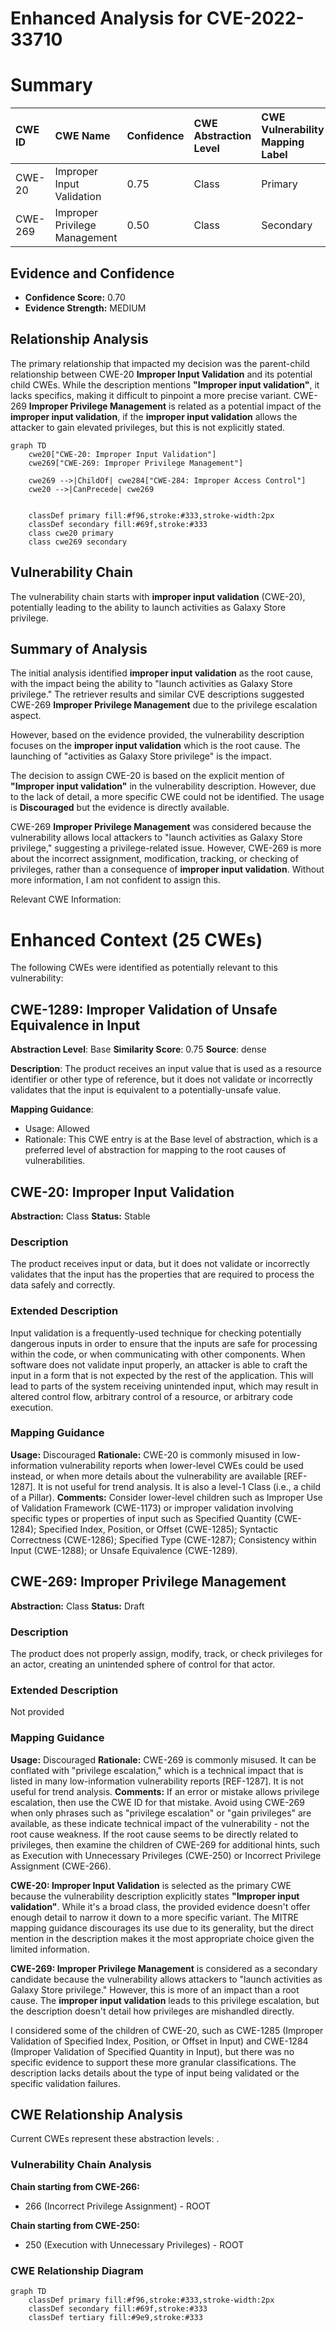 # Enhanced Analysis for CVE-2022-33710

# Summary
| CWE ID  | CWE Name                                                       | Confidence | CWE Abstraction Level | CWE Vulnerability Mapping Label | CWE-Vulnerability Mapping Notes |
| :-------- | :------------------------------------------------------------- | :--------- | :---------------------- | :------------------------------ | :------------------------------ |
| CWE-20  | Improper Input Validation                                         | 0.75       | Class                   | Primary                         | Discouraged                    |
| CWE-269 | Improper Privilege Management                      | 0.50      | Class                   | Secondary                         | Discouraged                    |

## Evidence and Confidence

*   **Confidence Score:** 0.70
*   **Evidence Strength:** MEDIUM

## Relationship Analysis
The primary relationship that impacted my decision was the parent-child relationship between CWE-20 **Improper Input Validation** and its potential child CWEs. While the description mentions **"Improper input validation"**, it lacks specifics, making it difficult to pinpoint a more precise variant. CWE-269 **Improper Privilege Management** is related as a potential impact of the **improper input validation**, if the **improper input validation** allows the attacker to gain elevated privileges, but this is not explicitly stated.

```mermaid
graph TD
    cwe20["CWE-20: Improper Input Validation"]
    cwe269["CWE-269: Improper Privilege Management"]
    
    cwe269 -->|ChildOf| cwe284["CWE-284: Improper Access Control"]
    cwe20 -->|CanPrecede| cwe269
    

    classDef primary fill:#f96,stroke:#333,stroke-width:2px
    classDef secondary fill:#69f,stroke:#333
    class cwe20 primary
    class cwe269 secondary
```

## Vulnerability Chain
The vulnerability chain starts with **improper input validation** (CWE-20), potentially leading to the ability to launch activities as Galaxy Store privilege.

## Summary of Analysis
The initial analysis identified **improper input validation** as the root cause, with the impact being the ability to "launch activities as Galaxy Store privilege." The retriever results and similar CVE descriptions suggested CWE-269 **Improper Privilege Management** due to the privilege escalation aspect.

However, based on the evidence provided, the vulnerability description focuses on the **improper input validation** which is the root cause. The launching of "activities as Galaxy Store privilege" is the impact.

The decision to assign CWE-20 is based on the explicit mention of **"Improper input validation"** in the vulnerability description. However, due to the lack of detail, a more specific CWE could not be identified. The usage is **Discouraged** but the evidence is directly available.

CWE-269 **Improper Privilege Management** was considered because the vulnerability allows local attackers to "launch activities as Galaxy Store privilege," suggesting a privilege-related issue. However, CWE-269 is more about the incorrect assignment, modification, tracking, or checking of privileges, rather than a consequence of **improper input validation**. Without more information, I am not confident to assign this.

Relevant CWE Information:

# Enhanced Context (25 CWEs)
The following CWEs were identified as potentially relevant to this vulnerability:

## CWE-1289: Improper Validation of Unsafe Equivalence in Input
**Abstraction Level**: Base
**Similarity Score**: 0.75
**Source**: dense

**Description**:
The product receives an input value that is used as a resource identifier or other type of reference, but it does not validate or incorrectly validates that the input is equivalent to a potentially-unsafe value.

**Mapping Guidance**:
- Usage: Allowed
- Rationale: This CWE entry is at the Base level of abstraction, which is a preferred level of abstraction for mapping to the root causes of vulnerabilities.
## CWE-20: Improper Input Validation
**Abstraction:** Class
**Status:** Stable

### Description
The product receives input or data, but it does
        not validate or incorrectly validates that the input has the
        properties that are required to process the data safely and
        correctly.

### Extended Description
Input validation is a frequently-used technique for checking potentially dangerous inputs in order to ensure that the inputs are safe for processing within the code, or when communicating with other components. When software does not validate input properly, an attacker is able to craft the input in a form that is not expected by the rest of the application. This will lead to parts of the system receiving unintended input, which may result in altered control flow, arbitrary control of a resource, or arbitrary code execution.
### Mapping Guidance
**Usage:** Discouraged
**Rationale:** CWE-20 is commonly misused in low-information vulnerability reports when lower-level CWEs could be used instead, or when more details about the vulnerability are available [REF-1287]. It is not useful for trend analysis. It is also a level-1 Class (i.e., a child of a Pillar).
**Comments:** Consider lower-level children such as Improper Use of Validation Framework (CWE-1173) or improper validation involving specific types or properties of input such as Specified Quantity (CWE-1284); Specified Index, Position, or Offset (CWE-1285); Syntactic Correctness (CWE-1286); Specified Type (CWE-1287); Consistency within Input (CWE-1288); or Unsafe Equivalence (CWE-1289).

## CWE-269: Improper Privilege Management
**Abstraction:** Class
**Status:** Draft

### Description
The product does not properly assign, modify, track, or check privileges for an actor, creating an unintended sphere of control for that actor.

### Extended Description
Not provided

### Mapping Guidance
**Usage:** Discouraged
**Rationale:** CWE-269 is commonly misused. It can be conflated with "privilege escalation," which is a technical impact that is listed in many low-information vulnerability reports [REF-1287]. It is not useful for trend analysis.
**Comments:** If an error or mistake allows privilege escalation, then use the CWE ID for that mistake. Avoid using CWE-269 when only phrases such as "privilege escalation" or "gain privileges" are available, as these indicate technical impact of the vulnerability - not the root cause weakness. If the root cause seems to be directly related to privileges, then examine the children of CWE-269 for additional hints, such as Execution with Unnecessary Privileges (CWE-250) or Incorrect Privilege Assignment (CWE-266).

**CWE-20: Improper Input Validation** is selected as the primary CWE because the vulnerability description explicitly states **"Improper input validation"**. While it's a broad class, the provided evidence doesn't offer enough detail to narrow it down to a more specific variant. The MITRE mapping guidance discourages its use due to its generality, but the direct mention in the description makes it the most appropriate choice given the limited information.

**CWE-269: Improper Privilege Management** is considered as a secondary candidate because the vulnerability allows attackers to "launch activities as Galaxy Store privilege." However, this is more of an impact than a root cause. The **improper input validation** leads to this privilege escalation, but the description doesn't detail how privileges are mishandled directly.

I considered some of the children of CWE-20, such as CWE-1285 (Improper Validation of Specified Index, Position, or Offset in Input) and CWE-1284 (Improper Validation of Specified Quantity in Input), but there was no specific evidence to support these more granular classifications. The description lacks details about the type of input being validated or the specific validation failures.


## CWE Relationship Analysis

Current CWEs represent these abstraction levels: .


### Vulnerability Chain Analysis

**Chain starting from CWE-266:**
- 266 (Incorrect Privilege Assignment) - ROOT


**Chain starting from CWE-250:**
- 250 (Execution with Unnecessary Privileges) - ROOT



### CWE Relationship Diagram

```mermaid
graph TD
    classDef primary fill:#f96,stroke:#333,stroke-width:2px
    classDef secondary fill:#69f,stroke:#333
    classDef tertiary fill:#9e9,stroke:#333
```